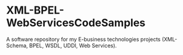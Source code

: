 # XML-BPEL-WebServicesCodeSamples
A software repository for my E-business technologies projects (XML-Schema, BPEL, WSDL, UDDI, Web Services).
